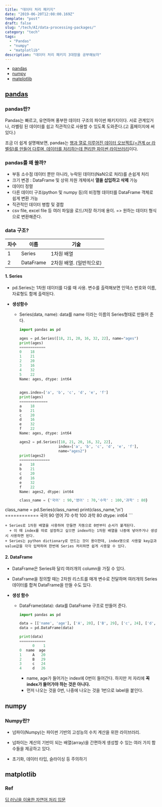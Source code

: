 ```yaml
---
title: "데이터 처리 패키지"
date: "2019-06-20T12:08:00.169Z"
template: "post"
draft: false
slug: "/tech/AI/data-processing-packages/"
category: "tech"
tags:
  - "Pandas"
  - "numpy"
  - "matplotlib"
description: "데이터 처리 패키지 3대장을 공부해보자"
---
```


- [pandas](#pandas)
- [numpy](#numpy)
- [matplotlib](#matplotlib)







## [pandas](<http://pandas.pydata.org/pandas-docs/stable/getting_started/overview.html#data-structures>)

### pandas란?

Pandas는 빠르고, 유연하며 풍부한 데이터 구조의 파이썬 패키지이다. 서로 관계있거나, 라벨링 된 데이터를 쉽고 직관적으로 사용할 수 있도록 도와준다.(고 홈페이지에 써있다.)

조금 더 쉽게 설명해보면, pandas는 <u>행과 열로 이루어진 데이터 오브젝트(=관계 or 라벨링)를 만들어 다루며, 데이터를 처리하는데 편리한 파이썬 라이브러리</u>이다.

### pandas를 왜 쓸까?

+ 부동 소수점 데이터 뿐만 아니라, 누락된 데이터(NaN으로 처리)를 손쉽게 처리
+ 크기 변경 : DataFrame 및 상위 차원 개체에서 **열을 삽입하고 삭제** 가능
+ 데이터 정렬
+ 다른 데이터 구조(python 및 numpy 등)의 비정형 데이터를 DataFrame 객체로 쉽게 변환 가능
+ 직관적인 데이터 병합 및 결합
+ csv file, excel file 등 여러 파일을 로드/저장 하기에 용이. => 원하는 데이터 형식으로 변환해준다.



### data 구조?

| 차수 | 이름      | 기술                     |
| ---- | --------- | ------------------------ |
| 1    | Series    | 1차원 배열               |
| 2    | DataFrame | 2차원 배열. (일반적으로) |



#### 1. Series

+ pd.Series는 1차원 데이터를 다룰 때 사용. 변수를 출력해보면 인덱스 번호와 이름, 자료형도 함께 출력된다.

+ **생성함수**

  + Series(data, name): data를 name 이라는 이름의 Series형태로 만들어 준다.

    ```python
    import pandas as pd
    
    ages = pd.Series([18, 21, 20, 16, 32, 22], name="ages")
    print(ages)
    ============
    0    18
    1    21
    2    20
    3    16
    4    32
    5    22
    Name: ages, dtype: int64
            
            
    ages.index=['a', 'b', 'c', 'd', 'e', 'f']
    print(ages)
    =============
    a    18
    b    21
    c    20
    d    16
    e    32
    f    22
    Name: ages, dtype: int64
    
    ages2 = pd.Series([18, 21, 20, 16, 32, 22],
                      index=['a', 'b', 'c', 'd', 'e', 'f'],
                      name="ages2")
    print(ages2)
    ==============
    a    18
    b    21
    c    20
    d    16
    e    32
    f    22
    Name: ages2, dtype: int64
    
    class_name = {'국어' : 90,'영어' : 70,'수학' : 100,'과학' : 80}
class_name = pd.Series(class_name)
    print(class_name,'\n')
    ============
    국어     90
    영어     70
    수학    100
    과학     80
    dtype: int64 
    ```
    
    + Series로 1차원 배열을 사용하여 만들면 자동으로 0번부터 순서가 붙게된다. 
      + 이 때 index를 따로 설정하고 싶으면 index라는 1차원 배열을 나중에 넣어주거나 생성시 사용하면 된다.
    + Series는 python dictionary로 만드는 것이 용이한데, index명으로 사용할 key값과 value값을 각각 입력하여 한번에 Series 처리하면 쉽게 사용할 수 있다.

#### 2. DataFrame

+ DataFrame은 Series와 달리 여러개의 column을 가질 수 있다.
+ DataFrame을 정의할 때는 2차원 리스트를 매개 변수로 전달하며 여러개의 Series 데이터를 합쳐 DataFrame을 만들 수도 있다.
+ **생성 함수**
  
  + DataFrame(data): data를 DataFrame 구조로 만들어 준다.
  
    ```python
    import pandas as pd
    
    data = [['name', 'age'], ['A', 20], ['B', 29], ['c', 24], ['d', 26]]
    data = pd.DataFrame(data)
    
    print(data)
    ============
          0    1
    0  name  age
    1     A   20
    2     B   29
    3     c   24
    4     d   26
    
    ```
  
    + name, age가 들어가는 index에 0번이 들어간다. 하지만 저 자리에 **꼭 index가 들어가야 하는 것은 아니다.**
    + 먼저 나오는 것을 0번, 나중에 나오는 것을 1번으로 label을 붙인다.





## numpy

### Numpy란?

+ 넘파이(Numpy)는 파이썬 기반의 고성능의 수치 계산을 위한 라이브러리.
+ 넘파이는 계산의 기반이 되는 배열(array)을 간편하게 생성할 수 있는 여러 가지 함수들을 제공하고 있다.



+ 초기화, 데이터 타입, 슬라이싱 등 주의하기







## matplotlib













### Ref

[딥 러닝을 이용한 자연어 처리 입문](<https://wikidocs.net/32829>)

